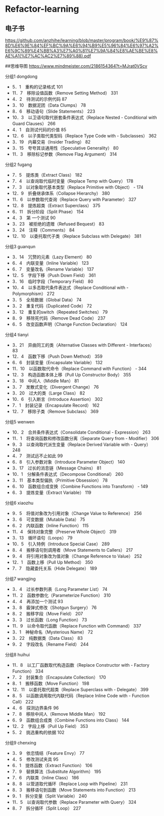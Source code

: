 # Refactor-learning

## 电子书
https://github.com/anzhihe/learning/blob/master/program/book/%E9%87%8D%E6%9E%84%EF%BC%9A%E6%94%B9%E5%96%84%E6%97%A2%E6%9C%89%E4%BB%A3%E7%A0%81%E7%9A%84%E8%AE%BE%E8%AE%A1(%E7%AC%AC2%E7%89%88).pdf

##思维导图
https://www.mindmeister.com/2186154364?t=MJrat0VScv

分组1 dongdong
- 5．1　重构的记录格式 101
- 11．7　移除设值函数（Remove Setting Method） 331
- 4．2　待测试的示例代码 87
- 3．10　数据泥团（Data Clumps） 78
- 8．6　移动语句（Slide Statements） 223
- 10．3　以卫语句取代嵌套条件表达式（Replace Nested - Conditional with Guard Clauses） 266
- 4．1　自测试代码的价值 85
- 12．6　以子类取代类型码（Replace Type Code with - Subclasses） 362
- 3．19　内幕交易（Insider Trading） 82
- 3．15　夸夸其谈通用性（Speculative Generality） 80
- 11．3　移除标记参数（Remove Flag Argument） 314

分组2 fugang
- 7．5　提炼类（Extract Class） 182
- 7．4　以查询取代临时变量（Replace Temp with Query） 178
- 7．3　以对象取代基本类型（Replace Primitive with Object） - 174
- 12．9　折叠继承体系（Collapse Hierarchy） 380
- 11．6　以参数取代查询（Replace Query with Parameter） 327
- 12．8　提炼超类（Extract Superclass） 375
- 6．11　拆分阶段（Split Phase） 154
- 4．3　第 一个测试 90
- 3．23　被拒绝的遗赠（Refused Bequest） 83
- 3．24　注释（Comments） 84
- 12．10　以委托取代子类（Replace Subclass with Delegate） 381

分组3 guanqun
- 3．14　冗赘的元素（Lazy Element） 80
- 6．4　内联变量（Inline Variable） 123
- 6．7　变量改名（Rename Variable） 137
- 12．5　字段下移（Push Down Field） 361
- 3．16　临时字段（Temporary Field） 80
- 10．4　以多态取代条件表达式（Replace Conditional with - Polymorphism） 272
- 3．5　全局数据（Global Data） 74
- 3．2　重复代码（Duplicated Code） 72
- 3．12　重复的switch（Repeated Switches） 79
- 8．9　移除死代码（Remove Dead Code） 237
- 6．5　改变函数声明（Change Function Declaration） 124

分组4 tianyi
- 3．21　异曲同工的类（Alternative Classes with Different - Interfaces） 83
- 12．4　函数下移（Push Down Method） 359
- 6．6　封装变量（Encapsulate Variable） 132
- 11．10　以函数取代命令（Replace Command with Function） - 344
- 12．3　构造函数本体上移（Pull Up Constructor Body） 355
- 3．18　中间人（Middle Man） 81
- 3．7　发散式变化（Divergent Change） 76
- 3．20　过大的类（Large Class） 82
- 10．6　引入断言（Introduce Assertion） 302
- 7．1　封装记录（Encapsulate Record） 162
- 12．7　移除子类（Remove Subclass） 369

分组5 wenwen
- 10．2　合并条件表达式（Consolidate Conditional - Expression） 263
- 11．1　将查询函数和修改函数分离（Separate Query from - Modifier） 306
- 9．3　以查询取代派生变量（Replace Derived Variable with - Query） 248
- 4．7　测试远不止如此 99
- 6．8　引入参数对象（Introduce Parameter Object） 140
- 3．17　过长的消息链（Message Chains） 81
- 10．1　分解条件表达式（Decompose Conditional） 260
- 3．11　基本类型偏执（Primitive Obsession） 78
- 6．10　函数组合成变换（Combine Functions into Transform） - 149
- 6．3　提炼变量（Extract Variable） 119

分组6 xiaozhu
- 9．5　将值对象改为引用对象（Change Value to Reference） 256
- 3．6　可变数据（Mutable Data） 75
- 6．2　内联函数（Inline Function） 115
- 11．4　保持对象完整（Preserve Whole Object） 319
- 3．13　循环语句（Loops） 79
- 10．5　引入特例（Introduce Special Case） 289
- 8．4　搬移语句到调用者（Move Statements to Callers） 217
- 9．4　将引用对象改为值对象（Change Reference to Value） 252
- 12．1　函数上移（Pull Up Method） 350
- 7．7　隐藏委托关系（Hide Delegate） 189

分组7 wangjing
- 3．4　过长参数列表（Long Parameter List） 74
- 11．2　函数参数化（Parameterize Function） 310
- 4．4　再添加一个测试 93
- 3．8　霰弹式修改（Shotgun Surgery） 76
- 8．2　搬移字段（Move Field） 207
- 3．3　过长函数（Long Function） 73
- 11．9　以命令取代函数（Replace Function with Command） 337
- 3．1　神秘命名（Mysterious Name） 72
- 3．22　纯数据类（Data Class） 83
- 9．2　字段改名（Rename Field） 244

分组8 huihui
- 11．8　以工厂函数取代构造函数（Replace Constructor with - Factory Function） 334
- 7．2　封装集合（Encapsulate Collection） 170
- 8．1　搬移函数（Move Function） 198
- 12．11　以委托取代超类（Replace Superclass with - Delegate） 399
- 8．5　以函数调用取代内联代码（Replace Inline Code with - Function Call） 222
- 4．6　探测边界条件 96
- 7．8　移除中间人（Remove Middle Man） 192
- 6．9　函数组合成类（Combine Functions into Class） 144
- 12．2　字段上移（Pull Up Field） 353
- 5．2　挑选重构的依据 102

分组9 chenxing
- 3．9　依恋情结（Feature Envy） 77
- 4．5　修改测试夹具 95
- 6．1　提炼函数（Extract Function） 106
- 7．9　替换算法（Substitute Algorithm） 195
- 7．6　内联类（Inline Class） 186
- 8．8　以管道取代循环（Replace Loop with Pipeline） 231
- 8．3　搬移语句到函数（Move Statements into Function） 213
- 9．1　拆分变量（Split Variable） 240
- 11．5　以查询取代参数（Replace Parameter with Query） 324
- 8．7　拆分循环（Split Loop） 227
